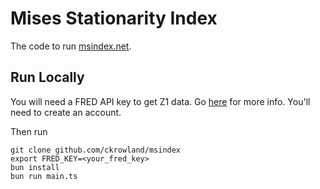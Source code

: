 # Mises Stationarity Index

The code to run [msindex.net](https://www.msindex.net).

## Run Locally
You will need a FRED API key to get Z1 data. Go [here](https://fred.stlouisfed.org/docs/api/api_key.html) for more info. You'll need to create an account.

Then run
```
git clone github.com/ckrowland/msindex
export FRED_KEY=<your_fred_key>
bun install
bun run main.ts
```
